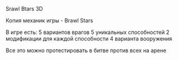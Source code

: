 Srawl Btars 3D

Копия механик игры - Brawl Stars

В игре есть:
 5 вариантов врагов
 5 уникальных способностей
 2 модификации для каждой способности
 4 варианта вооружения
 
Все это можно протестировать в битве против всех на арене 

